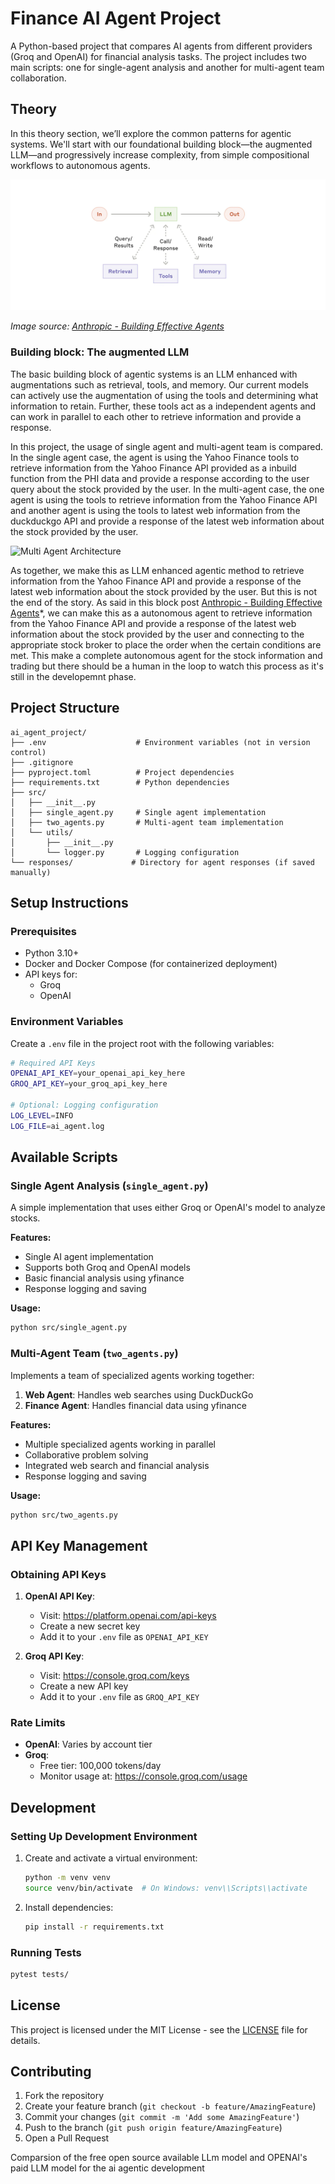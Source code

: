 # Finance AI Agent Project

A Python-based project that compares AI agents from different providers (Groq and OpenAI) for financial analysis tasks. The project includes two main scripts: one for single-agent analysis and another for multi-agent team collaboration.


## Theory
In this theory section, we’ll explore the common patterns for agentic systems. We'll start with our foundational building block—the augmented LLM—and progressively increase complexity, from simple compositional workflows to  autonomous agents.

![Augmented LLM Architecture](src/utils/images/augumented_LLM.png)

*Image source: [Anthropic - Building Effective Agents](https://www.anthropic.com/engineering/building-effective-agents)*

### Building block: The augmented LLM

The basic building block of agentic systems is an LLM enhanced with augmentations such as retrieval, tools, and memory. Our current models can actively use the augmentation of using the tools and determining what information to retain. Further, these tools act as a independent agents and can work in parallel to each other to retrieve information and provide a response.

In this project, the usage of single agent and multi-agent team is compared. In the single agent case, the agent is using the Yahoo Finance tools to retrieve information from the Yahoo Finance API provided as a inbuild function from the PHI data and provide a response according to the user query about the stock provided by the user. In the multi-agent case, the one agent is using the tools to retrieve information from the Yahoo Finance API and another agent is using the tools to latest web information from the duckduckgo API and provide a response of the latest web information about the stock provided by the user.


![Multi Agent Architecture](src/utils/images/multi_agent.png)

As together, we make this as LLM enhanced agentic method to retrieve information from the Yahoo Finance API and provide a response of the latest web information about the stock provided by the user. But this is not the end of the story. As said in this block post [Anthropic - Building Effective Agents](https://www.anthropic.com/engineering/building-effective-agents)*, we can make this as a autonomous agent to retrieve information from the Yahoo Finance API and provide a response of the latest web information about the stock provided by the user and connecting to the appropriate stock broker to place the order when the certain conditions are met. This make a complete autonomous agent for the stock information and trading but there should be a human in the loop to watch this process as it's still in the developemnt phase.
## Project Structure

```
ai_agent_project/
├── .env                    # Environment variables (not in version control)
├── .gitignore
├── pyproject.toml          # Project dependencies
├── requirements.txt        # Python dependencies
├── src/
│   ├── __init__.py
│   ├── single_agent.py     # Single agent implementation
│   ├── two_agents.py       # Multi-agent team implementation
│   └── utils/
│       ├── __init__.py
│       └── logger.py       # Logging configuration
└── responses/             # Directory for agent responses (if saved manually)
```

## Setup Instructions

### Prerequisites

- Python 3.10+
- Docker and Docker Compose (for containerized deployment)
- API keys for:
  - Groq
  - OpenAI

### Environment Variables

Create a `.env` file in the project root with the following variables:

```bash
# Required API Keys
OPENAI_API_KEY=your_openai_api_key_here
GROQ_API_KEY=your_groq_api_key_here

# Optional: Logging configuration
LOG_LEVEL=INFO
LOG_FILE=ai_agent.log
```

## Available Scripts

### Single Agent Analysis (`single_agent.py`)

A simple implementation that uses either Groq or OpenAI's model to analyze stocks.

**Features:**
- Single AI agent implementation
- Supports both Groq and OpenAI models
- Basic financial analysis using yfinance
- Response logging and saving

**Usage:**
```bash
python src/single_agent.py
```

### Multi-Agent Team (`two_agents.py`)

Implements a team of specialized agents working together:
1. **Web Agent**: Handles web searches using DuckDuckGo
2. **Finance Agent**: Handles financial data using yfinance

**Features:**
- Multiple specialized agents working in parallel
- Collaborative problem solving
- Integrated web search and financial analysis
- Response logging and saving

**Usage:**
```bash
python src/two_agents.py
```

## API Key Management

### Obtaining API Keys

1. **OpenAI API Key**:
   - Visit: https://platform.openai.com/api-keys
   - Create a new secret key
   - Add it to your `.env` file as `OPENAI_API_KEY`

2. **Groq API Key**:
   - Visit: https://console.groq.com/keys
   - Create a new API key
   - Add it to your `.env` file as `GROQ_API_KEY`

### Rate Limits

- **OpenAI**: Varies by account tier
- **Groq**: 
  - Free tier: 100,000 tokens/day
  - Monitor usage at: https://console.groq.com/usage

## Development

### Setting Up Development Environment

1. Create and activate a virtual environment:
   ```bash
   python -m venv venv
   source venv/bin/activate  # On Windows: venv\\Scripts\\activate
   ```

2. Install dependencies:
   ```bash
   pip install -r requirements.txt
   ```

### Running Tests

```bash
pytest tests/
```

## License

This project is licensed under the MIT License - see the [LICENSE](LICENSE) file for details.

## Contributing

1. Fork the repository
2. Create your feature branch (`git checkout -b feature/AmazingFeature`)
3. Commit your changes (`git commit -m 'Add some AmazingFeature'`)
4. Push to the branch (`git push origin feature/AmazingFeature`)
5. Open a Pull Request

Comparsion of the free open source available LLm model and OPENAI's paid LLM model for the ai agentic development